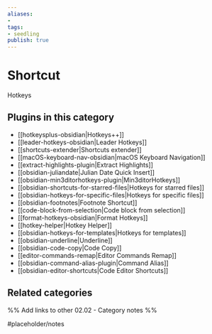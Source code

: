 ```yaml
---
aliases:
- 
tags: 
- seedling 
publish: true
---
```



# Shortcut

Hotkeys

## Plugins in this category

- [[hotkeysplus-obsidian|Hotkeys++]]
- [[leader-hotkeys-obsidian|Leader Hotkeys]]
- [[shortcuts-extender|Shortcuts extender]]
- [[macOS-keyboard-nav-obsidian|macOS Keyboard Navigation]]
- [[extract-highlights-plugin|Extract Highlights]]
- [[obsidian-juliandate|Julian Date Quick Insert]]
- [[obsidian-min3ditorhotkeys-plugin|Min3ditorHotkeys]]
- [[obsidian-shortcuts-for-starred-files|Hotkeys for starred files]]
- [[obsidian-hotkeys-for-specific-files|Hotkeys for specific files]]
- [[obsidian-footnotes|Footnote Shortcut]]
- [[code-block-from-selection|Code block from selection]]
- [[format-hotkeys-obsidian|Format Hotkeys]]
- [[hotkey-helper|Hotkey Helper]]
- [[obsidian-hotkeys-for-templates|Hotkeys for templates]]
- [[obsidian-underline|Underline]]
- [[obsidian-code-copy|Code Copy]]
- [[editor-commands-remap|Editor Commands Remap]]
- [[obsidian-command-alias-plugin|Command Alias]]
- [[obsidian-editor-shortcuts|Code Editor Shortcuts]]

## Related categories

%% Add links to other 02.02 - Category notes %%

#placeholder/notes